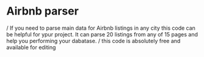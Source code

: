 # Airbnb parser
/ If you need to parse main data for Airbnb listings in any city this code can be helpful for ypur project. It can parse 20 listings from any of 15 pages and help you performing your dabatase. 
/ this code is absolutely free and available for editing
